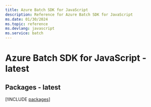 ```yaml
---
title: Azure Batch SDK for JavaScript
description: Reference for Azure Batch SDK for JavaScript
ms.date: 01/30/2024
ms.topic: reference
ms.devlang: javascript
ms.service: batch
---
```

# Azure Batch SDK for JavaScript - latest
## Packages - latest
[!INCLUDE [packages](batch-index.md)]